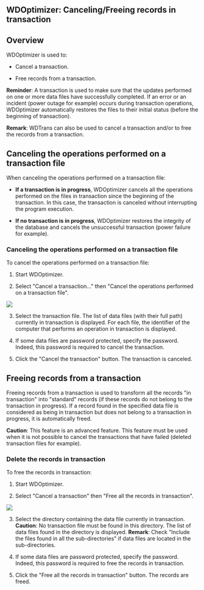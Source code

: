
## WDOptimizer: Canceling/Freeing records in transaction
			



<a name="NOTE1"></a>
<a name="NOTE1_1"></a>


## Overview
<a name="overview_ELTTEXTE000120"></a>
WDOptimizer is used to:

- Cancel a transaction.

- Free records from a transaction.




**Reminder**: A transaction is used to make sure that the updates performed on one or more data files have successfully completed. If an error or an incident (power outage for example) occurs during transaction operations, WDOptimizer automatically restores the files to their initial status (before the beginning of transaction).

**Remark**: WDTrans can also be used to cancel a transaction and/or to free the records from a transaction.

<a name="NOTE2"></a>
<a name="NOTE2_1"></a>


## Canceling the operations performed on a transaction file
<a name="canceling_the_operations_performed_transaction_file_ELTTEXTE000144"></a>
When canceling the operations performed on a transaction file:

- **If a transaction is in progress**, WDOptimizer cancels all the operations performed on the files in transaction since the beginning of the transaction. In this case, the transaction is canceled without interrupting the program execution.

- **If no transaction is in progress**, WDOptimizer restores the integrity of the database and cancels the unsuccessful transaction (power failure for example).



<a name="NOTE2_2"></a>


### Canceling the operations performed on a transaction file
<a name="canceling_the_operations_performed_transaction_file_ELTPARAGRAPHE000033"></a>

To cancel the operations performed on a transaction file: 

1. Start WDOptimizer.

2. Select "Cancel a transaction..." then "Cancel the operations performed on a transaction file".
	
![](https://doc.pcsoft.fr/en-US/images/image.awp?langid=3&name=WDOptimiseur_Annuler.gif)


3. Select the transaction file. The list of data files (with their full path) currently in transaction is displayed. For each file, the identifier of the computer that performs an operation in transaction is displayed.

4. If some data files are password protected, specify the password. Indeed, this password is required to cancel the transaction.

5. Click the "Cancel the transaction" button. The transaction is canceled.




<a name="NOTE3"></a>
<a name="NOTE3_1"></a>


## Freeing records from a transaction
<a name="freeing_records_from_transaction_ELTTEXTE000174"></a>
Freeing records from a transaction is used to transform all the records "in transaction" into "standard" records (if these records do not belong to the transaction in progress). If a record found in the specified data file is considered as being in transaction but does not belong to a transaction in progress, it is automatically freed.

**Caution**: This feature is an advanced feature. This feature must be used when it is not possible to cancel the transactions that have failed (deleted transaction files for example).
<a name="NOTE3_2"></a>


### Delete the records in transaction
<a name="delete_the_records_transaction_ELTPARAGRAPHE000059"></a>

To free the records in transaction: 

1. Start WDOptimizer.

2. Select "Cancel a transaction" then "Free all the records in transaction".
	
![](https://doc.pcsoft.fr/en-US/images/image.awp?langid=3&name=WDOptimiseur_Liberer.gif)


3. Select the directory containing the data file currently in transaction.
	**Caution**: No transaction file must be found in this directory. The list of data files found in the directory is displayed.
	**Remark**: Check "Include the files found in all the sub-directories" if data files are located in the sub-directories.

4. If some data files are password protected, specify the password. Indeed, this password is required to free the records in transaction.

5. Click the "Free all the records in transaction" button. The records are freed.






